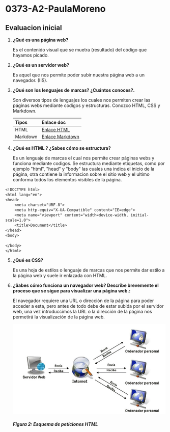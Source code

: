 # 0373-A2-PaulaMoreno

## Evaluacion inicial

1. **¿Qué es una página web?**

    Es el contenido visual que se muetra (resultado) del código que hayamos picado.

2. **¿Qué es un servidor web?**

    Es aquel que nos permite poder subir nuestra página web a un navegador. (IIS).


3. **¿Qué son los lenguajes de marcas? ¿Cuántos conoces?.** 

    Son diversos tipos de lenguajes los cuales nos permiten crear las páginas webs mediante codigos y estructuras. Conozco HTML, CSS y Markdown.

    |Tipos|Enlace doc|
    |--------|:--------|
    |HTML |[Enlace HTML](https://es.wikipedia.org/wiki/HTML "Enlace HTML")|
    |Markdown|[Enlace Markdown](https://es.wikipedia.org/wiki/Markdown "Enlace Markdown")|

4. **¿Qué es HTML ? ¿Sabes cómo se estructura?**

    Es un lenguaje de marcas el cual nos permite crear páginas webs y funciona mediante codigos. Se estructura mediante etiquetas, como por ejemplo "html", "head" y "body" las cuales una indica el inicio de la página, otra contiene la informacion sobre el sitio web y el ultimo conforma todos los elementos visibles de la página.



```
<!DOCTYPE html>
<html lang="en">
<head>
    <meta charset="URF-8">
    <meta http-equiv="X-UA-Compatible" content="IE=edge">
    <meta name="viewport" content="width=device-width, initial-scale=1.0">
    <title>Document</title>
</head>
<body>

</body>
</html>
```

5. **¿Qué es CSS?**
    
    Es una hoja de estilos o lenguaje de marcas que nos permite dar estilo a la página web y suele ir enlazada con HTML.


6. **¿Sabes cómo funciona un navegador web? Describe brevemente el proceso que se sigue para visualizar una página web.:**
    
    El navegador requiere una URL o dirección de la página para poder acceder a esta, pero antes de todo debe de estar subida por el servidor web, una vez introduccimos la URL o la dirección de la página nos permetirá la visualización de la página web. 

    ![Foto punto 6](https://github.com/paulamoreno27/0373-A2-PaulaMoreno/blob/main/fotoA02.png "Titulo opcional")

    #### _Figura 2: Esquema de peticiones HTML_